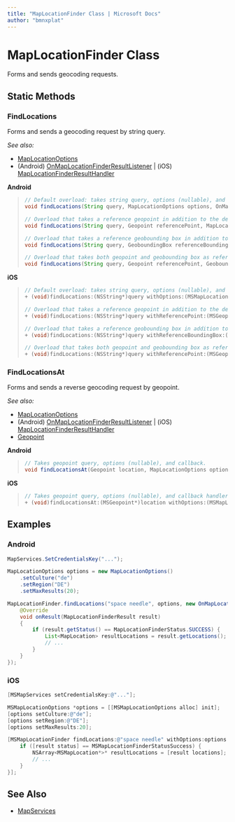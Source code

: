 ```yaml
---
title: "MapLocationFinder Class | Microsoft Docs"
author: "bmnxplat"
---
```


# MapLocationFinder Class

Forms and sends geocoding requests.

## Static Methods

### FindLocations

Forms and sends a geocoding request by string query.

_See also:_

* [MapLocationOptions](MapLocationOptions-class.md)
* (Android) [OnMapLocationFinderResultListener](Android/OnMapLocationFinderResultListener-interface.md) | (iOS) [MapLocationFinderResultHandler](iOS/MapLocationFinderResultHandler-interface.md)

**Android**

>```java
>// Default overload: takes string query, options (nullable), and callback.
>void findLocations(String query, MapLocationOptions options, OnMapLocationFinderResultListener callback)
>
>// Overload that takes a reference geopoint in addition to the default set of parameters. When you specify this parameter, the location is taken into account and the results returned may be more relevant to the user.
>void findLocations(String query, Geopoint referencePoint, MapLocationOptions options, OnMapLocationFinderResultListener callback)
>
>// Overload that takes a reference geobounding box in addition to the default set of parameters. When you specify this parameter, the geographical area is taken into account when computing the results of a location query.
>void findLocations(String query, GeoboundingBox referenceBoundingBox, MapLocationOptions options, OnMapLocationFinderResultListener callback)
>
>// Overload that takes both geopoint and geobounding box as reference in addition to the default set of parameters.
>void findLocations(String query, Geopoint referencePoint, GeoboundingBox referenceBoundingBox, MapLocationOptions options, OnMapLocationFinderResultListener callback)
>```

**iOS**

>```objectivec
>// Default overload: takes string query, options (nullable), and callback handler.
>+ (void)findLocations:(NSString*)query withOptions:(MSMapLocationOptions* _Nullable)options handleResultWith:(MSMapLocationFinderResultHandler)handler
>
>// Overload that takes a reference geopoint in addition to the default set of parameters. When you specify this parameter, the location is taken into account and the results returned may be more relevant to the user.
>+ (void)findLocations:(NSString*)query withReferencePoint:(MSGeopoint* _Nullable)referencePoint withOptions:(MSMapLocationOptions* _Nullable)options handleResultWith:(MSMapLocationFinderResultHandler)handler
>
>// Overload that takes a reference geobounding box in addition to the default set of parameters. When you specify this parameter, the geographical area is taken into account when computing the results of a location query.
>+ (void)findLocations:(NSString*)query withReferenceBoundingBox:(MSGeoboundingBox* _Nullable)referenceBoundingBox withOptions:(MSMapLocationOptions* _Nullable)options handleResultWith:(MSMapLocationFinderResultHandler)handler
>
>// Overload that takes both geopoint and geobounding box as reference in addition to the default set of parameters.
>+ (void)findLocations:(NSString*)query withReferencePoint:(MSGeopoint* _Nullable)referencePoint withReferenceBoundingBox:(MSGeoboundingBox* _Nullable)referenceBoundingBox withOptions:(MSMapLocationOptions* _Nullable)options handleResultWith:(MSMapLocationFinderResultHandler)handler
>```

### FindLocationsAt

Forms and sends a reverse geocoding request by geopoint.

_See also:_
* [MapLocationOptions](MapLocationOptions-class.md)
* (Android) [OnMapLocationFinderResultListener](Android/OnMapLocationFinderResultListener-interface.md) | (iOS) [MapLocationFinderResultHandler](iOS/MapLocationFinderResultHandler-interface.md)
* [Geopoint](../map-control-api/Geopoint-class.md)

**Android**

>```java
>// Takes geopoint query, options (nullable), and callback.
>void findLocationsAt(Geopoint location, MapLocationOptions options, OnMapLocationFinderResultListener callback)
>```

**iOS**

>```objectivec
>// Takes geopoint query, options (nullable), and callback handler.
>+ (void)findLocationsAt:(MSGeopoint*)location withOptions:(MSMapLocationOptions* _Nullable)options handleResultWith:(MSMapLocationFinderResultHandler)handler
>```

## Examples

### Android

```java
MapServices.SetCredentialsKey("...");

MapLocationOptions options = new MapLocationOptions()
    .setCulture("de")
    .setRegion("DE")
    .setMaxResults(20);

MapLocationFinder.findLocations("space needle", options, new OnMapLocationFinderResultListener() {
    @Override
    void onResult(MapLocationFinderResult result)
    {
        if (result.getStatus() == MapLocationFinderStatus.SUCCESS) {
            List<MapLocation> resultLocations = result.getLocations();
            // ...
        }
    }
});
```

### iOS

```objectivec
[MSMapServices setCredentialsKey:@"..."];

MSMapLocationOptions *options = [[MSMapLocationOptions alloc] init];
[options setCulture:@"de"];
[options setRegion:@"DE"];
[options setMaxResults:20];

[MSMapLocationFinder findLocations:@"space needle" withOptions:options handleResultWith:^void(MSMapLocationFinderResult *result) {
    if ([result status] == MSMapLocationFinderStatusSuccess) {
        NSArray<MSMapLocation*>* resultLocations = [result locations];
        // ...
    }
}];
```

## See Also

* [MapServices](MapServices-class.md)
